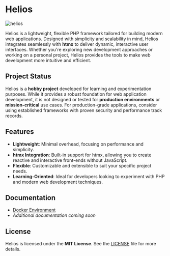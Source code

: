 # Helios
<img src="https://github.com/user-attachments/assets/c1f8a7ab-1a7f-49c6-882c-ba0821f409a9" alt="helios" />



Helios is a lightweight, flexible PHP framework tailored for building modern web applications. Designed with simplicity and scalability in mind, Helios integrates seamlessly with **htmx** to deliver dynamic, interactive user interfaces. Whether you're exploring new development approaches or working on a personal project, Helios provides the tools to make web development more intuitive and efficient.

## Project Status

Helios is a **hobby project** developed for learning and experimentation purposes. While it provides a robust foundation for web application development, it is not designed or tested for **production environments** or **mission-critical** use cases. For production-grade applications, consider using established frameworks with proven security and performance track records.

## Features

- **Lightweight**: Minimal overhead, focusing on performance and simplicity.
- **htmx Integration**: Built-in support for htmx, allowing you to create reactive and interactive front-ends without JavaScript.
- **Flexible**: Customizable and extensible to suit your specific project needs.
- **Learning-Oriented**: Ideal for developers looking to experiment with PHP and modern web development techniques.

## Documentation

- [Docker Environment](./docs/DOCKER.md)
- *Additional documentation coming soon*

## License

Helios is licensed under the **MIT License**. See the [LICENSE](LICENSE) file for more details.
